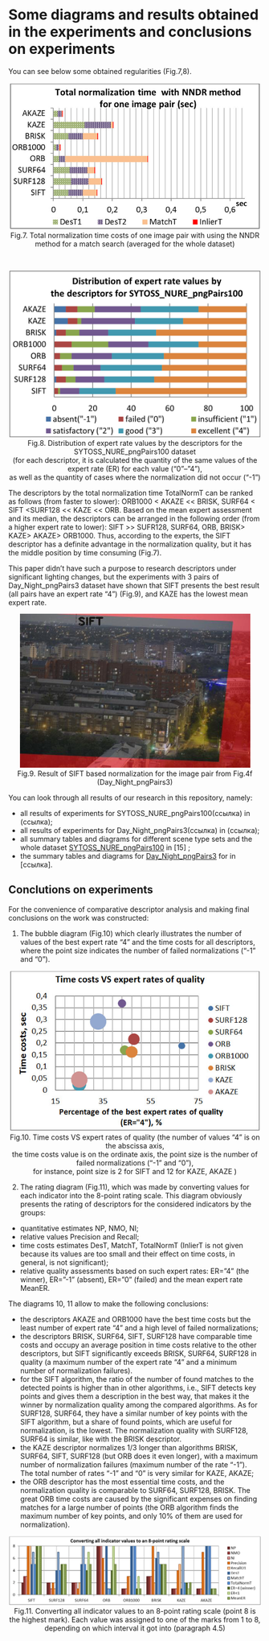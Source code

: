 <h1>Some diagrams and results obtained in the experiments and conclusions on experiments</h1>

You can see below some obtained regularities (Fig.7,8).

<p align="center">
  <img src="/doc/images/norm_time_diagram.jpg"  width="500"/>
  <br>
 Fig.7. Total normalization time costs of one image pair with using the NNDR<br> method for a match search (averaged for the whole dataset)
<p>
<br>
<p align="center">
  <img src="/doc/images/expert_rates_diagram.png" width="500" />
  <br>
 Fig.8. Distribution of expert rate values by the descriptors for the SYTOSS_NURE_pngPairs100 dataset<br> (for each descriptor, it is calculated the quantity of the same values of the expert rate (ER) for each value (“0”–”4”),<br> as well as the quantity of cases where the normalization did not occur (“-1”)
<p>

The descriptors by the total normalization time TotalNormT can be ranked as follows (from faster to slower): ORB1000 < AKAZE << BRISK, SURF64 < SIFT <SURF128 << KAZE << ORB. 
Based on the mean expert assessment and its median, the descriptors can be arranged in the following order (from a higher expert rate to lower): SIFT >> SUFR128, SURF64, ORB, BRISK> KAZE> AKAZE> ORB1000. Thus, according to the experts, the SIFT descriptor has a definite advantage in the normalization quality, but it has the middle position by time consuming (Fig.7).
  
This paper didn’t have such a purpose to research descriptors under significant lighting changes, but the experiments with 3 pairs of Day_Night_pngPairs3 dataset have shown that SIFT presents the best result (all pairs have an expert rate “4”) (Fig.9), and KAZE has the lowest mean expert rate.
 
<p align="center">
  <img src="/doc/images/references.png"  />
  <br>
Fig.9. Result of SIFT based normalization for the image pair from Fig.4f (Day_Night_pngPairs3)
<p>
  
You can look through all results of our research in this repository, namely:

*	all results of experiments for SYTOSS_NURE_pngPairs100(ссылка) in (ссылка);
*	all results of experiments for Day_Night_pngPairs3(ссылка) in (ссылка);
*	all summary tables and diagrams for different scene type sets and the whole dataset [SYTOSS_NURE_pngPairs100](https://github.com/SytossResearch/DescriptorBasedNormalization/tree/master/Dataset_SYTOSS_NURE_pngPairs100) in [15] ;
*	the summary tables and diagrams for [Day_Night_pngPairs3](https://github.com/SytossResearch/DescriptorBasedNormalization/tree/master/Dataset_Day_Night_pngPairs3) for in [ссылка].

<h2>Conclutions on experiments</h2>

For the convenience of comparative descriptor analysis and making final conclusions on the work was constructed:

1. The bubble diagram (Fig.10) which clearly illustrates the number of values of the best expert rate “4” and the time costs for all descriptors, where the point size indicates the number of failed normalizations (“-1” and “0”).

<p align="center">
  <img src="/doc/images/time_cost_expert_rates_diagrams.jpg"  width="500" />
  <br>
Fig.10. Time costs VS expert rates of quality (the number of values “4” is on the abscissa axis, <br>the time costs value is on the ordinate axis, the point size is the number of failed normalizations (“-1” and “0”),<br> for instance, point size is 2 for SIFT and 12 for KAZE, AKAZE )
<p>
  
2. The rating diagram (Fig.11), which was made by converting values for each indicator into the 8-point rating scale. This diagram obviously presents the rating of descriptors for the considered indicators by the groups:
*	quantitative estimates NP, NMO, NI;
*	relative values Precision and Recall;
*	time costs estimates DesT, MatchT, TotalNormT (InlierT is not given because its values are too small and their effect on time costs, in general, is not significant);
*	relative quality assessments based on such expert rates: ER=”4” (the winner), ER=”-1” (absent), ER=”0” (failed) and the mean expert rate MeanER.

The diagrams 10, 11 allow to make the following conclusions:

* the descriptors AKAZE and ORB1000 have the best time costs but the least number of expert rate “4” and a high level of failed normalizations;
* the descriptors BRISK, SURF64, SIFT, SURF128 have comparable time costs and occupy an average position in time costs relative to the other descriptors, but SIFT significantly exceeds BRISK, SURF64, SURF128 in quality (a maximum number of the expert rate “4” and a minimum number of normalization failures). 
* for the SIFT algorithm, the ratio of the number of found matches to the detected points is higher than in other algorithms, i.e., SIFT detects key points and gives them a description in the best way, that makes it the winner by normalization quality among the compared algorithms. As for SURF128, SURF64, they have a similar number of key points with the SIFT algorithm, but a share of found points, which are useful for normalization, is the lowest. The normalization quality with SURF128, SURF64 is similar, like with the BRISK descriptor.
* the KAZE descriptor normalizes 1/3 longer than algorithms BRISK, SURF64, SIFT, SURF128 (but ORB does it even longer), with a maximum number of normalization failures (maximum number of the rate 
“-1”). The total number of rates “-1” and “0” is very similar for KAZE, AKAZE;
* the ORB descriptor has the most essential time costs, and the normalization quality is comparable to SURF64, SURF128, BRISK. The great ORB time costs are caused by the significant expenses on finding matches for a large number of points (the ORB algorithm finds the maximum number of key points, and only 10% of them are used for normalization).

<p align="center">
  <img src="/doc/images/8point_rating_scale_diagram.jpg"  />
  <br>
Fig.11. Converting all indicator values to an 8-point rating scale (point 8 is the highest mark). Each value was assigned to one of the marks from 1 to 8, depending on which interval it got into (paragraph 4.5)
<p>

  
